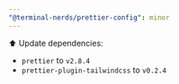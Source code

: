 ```yaml
---
"@terminal-nerds/prettier-config": minor
---
```


⬆️ Update dependencies:

- `prettier` to `v2.8.4`
- `prettier-plugin-tailwindcss`	to `v0.2.4`
